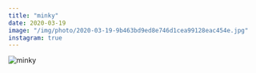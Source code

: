 ```yaml
---
title: "minky"
date: 2020-03-19
image: "/img/photo/2020-03-19-9b463bd9ed8e746d1cea99128eac454e.jpg"
instagram: true
---
```


![minky](/img/photo/2020-03-19-9b463bd9ed8e746d1cea99128eac454e.jpg)
